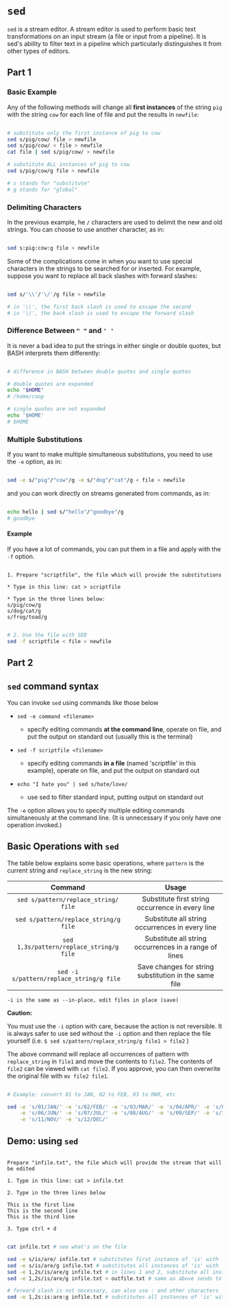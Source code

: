 # `sed`

<!-- from official documentation -->

`sed` is a stream editor.  A stream editor is used to perform basic text transformations on an input
stream (a file or input from a pipeline). It is sed's ability to filter text in a pipeline which
particularly distinguishes it from other types of editors.

## Part 1

### Basic Example

Any of the following methods will change all **first instances** of the string `pig` with the string
`cow` for each line of file and put the results in `newfile`:

```Bash

# substitute only the first instance of pig to cow
sed s/pig/cow/ file > newfile
sed s/pig/cow/ < file > newfile
cat file | sed s/pig/cow/ > newfile

# substitute ALL instances of pig to cow
sed s/pig/cow/g file > newfile

# s stands for "substitute"
# g stands for "global"

```

### Delimiting Characters

In the previous example, he `/` characters are used to delimit the new and old strings. You can
choose to use another character, as in:

```Bash

sed s:pig:cow:g file > newfile

```

Some of the complications come in when you want to use special characters in the strings to be
searched for or inserted. For example, suppose you want to replace all back slashes with forward
slashes:

```Bash

sed s/'\\'/'\/'/g file > newfile

# in '\\', the first back slash is used to escape the second
# in '\/', the back slash is used to escape the forward slash

```

### Difference Between `" "` and `' '`

It is never a bad idea to put the strings in either single or double quotes, but BASH interprets
them differently: 

```Bash

# difference in BASH between double quotes and single quotes

# double quotes are expanded
echo "$HOME"
# /home/coop

# single quotes are not expanded
echo '$HOME'
# $HOME

```

### Multiple Substitutions

If you want to make multiple simultaneous substitutions, you need to use the `-e` option, as in:

```Bash

sed -e s/"pig"/"cow"/g -e s/"dog"/"cat"/g < file > newfile

```
and you can work directly on streams generated from commands, as in:

```Bash

echo hello | sed s/"hello"/"goodbye"/g
# goodbye

```

#### Example

If you have a lot of commands, you can put them in a file and apply with the `-f` option.

```

1. Prepare "scriptfile", the file which will provide the substitutions

* Type in this line: cat > scriptfile

* Type in the three lines below:
s/pig/cow/g
s/dog/cat/g
s/frog/toad/g

```

```Bash

# 2. Use the file with SED
sed -f scriptfile < file > newfile

```


<!-- ≈≈≈≈≈≈≈≈≈≈≈≈≈≈≈≈≈≈≈≈≈≈≈≈≈≈≈≈≈≈≈≈≈≈≈≈≈≈≈≈≈≈≈≈≈≈≈≈≈≈≈≈≈≈≈≈≈≈≈≈≈≈≈≈≈≈≈≈≈≈≈≈≈≈≈≈≈≈≈≈≈≈≈≈≈≈≈≈≈≈≈ -->
<!-- ≈≈≈≈≈≈≈≈≈≈≈≈≈≈≈≈≈≈≈≈≈≈≈≈≈≈≈≈≈≈≈≈≈≈≈≈≈≈≈≈≈≈≈***≈≈≈≈≈≈≈≈≈≈≈≈≈≈≈≈≈≈≈≈≈≈≈≈≈≈≈≈≈≈≈≈≈≈≈≈≈≈≈≈≈≈≈≈≈ -->
## Part 2

<!-- Content below from -->
<!-- Chapter 2. File and Text Manipulation Utilities / sed and awk [unit] -->

## `sed` command syntax

You can invoke `sed` using commands like those below
 
* `sed -e command <filename>`
    - specify editing commands **at the command line**, operate on file, and put the output on
      standard out (usually this is the terminal)

* `sed -f scriptfile <filename>`
    - specify editing commands **in a file** (named 'scriptfile' in this example), operate on file,
      and put the output on standard out
    
* `echo "I hate you" | sed s/hate/love/`
    - use sed to filter standard input, putting output on standard out

The `-e` option allows you to specify multiple editing commands simultaneously at the command line.
(It is unnecessary if you only have one operation invoked.)

## Basic Operations with `sed`

The table below explains some basic operations, where `pattern` is the current string and
`replace_string` is the new string:

|               **Command**                |                       **Usage**                       |
|:----------------------------------------:|:-----------------------------------------------------:|
|   `sed s/pattern/replace_string/ file`   |    Substitute first string occurrence in every line   |
|   `sed s/pattern/replace_string/g file`  |    Substitute all string occurrences in every line    |
| `sed 1,3s/pattern/replace_string/g file` | Substitute all string occurrences in a range of lines |
| `sed -i s/pattern/replace_string/g file `| Save changes for string substitution in the same file |
 
`-i is the same as --in-place, edit files in place (save)`

**Caution:**

You must use the `-i` option with care, because the action is not reversible. It is always safer to
use sed without the `-i` option and then replace the file yourself (i.e. 
`$ sed s/pattern/replace_string/g file1 > file2` )

The above command will replace all occurrences of pattern with `replace_string` in `file1` and move
the contents to `file2`. The contents of `file2` can be viewed with `cat file2`. If you approve,
you can then overwrite the original file with `mv file2 file1`.

```Bash

# Example: convert 01 to JAN, 02 to FEB, 03 to MAR, etc

sed -e 's/01/JAN/' -e 's/02/FEB/' -e 's/03/MAR/' -e 's/04/APR/' -e 's/05/MAY/' \
    -e 's/06/JUN/' -e 's/07/JUL/' -e 's/08/AUG/' -e 's/09/SEP/' -e 's/10/OCT/' \
    -e 's/11/NOV/' -e 's/12/DEC/'

```

## Demo: using `sed`

```

Prepare "infile.txt", the file which will provide the stream that will be edited

1. Type in this line: cat > infile.txt

2. Type in the three lines below

This is the first line
This is the second line
This is the third line

3. Type ctrl + d

```

```Bash

cat infile.txt # see what's on the file

sed -e s/is/are/ infile.txt # substitutes first instance of 'is' with `are` in all lines
sed -e s/is/are/g infile.txt # substitutes all instances of 'is' with `are` in all lines
sed -e 1,2s/is/are/g infile.txt # in lines 1 and 2, substitute all instances of 'is' with `are` 
sed -e 1,2s/is/are/g infile.txt > outfile.txt # same as above sends to another file

# forward slash is not necessary, can also use : and other characters
sed -e 1,2s:is:are:g infile.txt # substitutes all instances of 'is' with `are` in lines 1,2 

```
